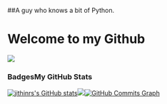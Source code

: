 ##A guy who knows a bit of Python.

<!---

- 👋 Hi, I’m Jithin R S
- 👀 I’m interested in Computer coding/programming
- 🌱 I’m currently learning Web development using Python Django
- 💞️ I’m looking to collaborate on ...
- 📫 How to reach me ....
--->

<!---
jithinrs/jithinrs is a ✨ special ✨ repository because its `README.md` (this file) appears on your GitHub profile.
You can click the Preview link to take a look at your changes.
--->
# Welcome to my Github

<a href="https://www.github.com/jithinrs" target="_blank" rel="noreferrer"><img src="https://img.shields.io/github/followers/jithinrs?logo=github&style=for-the-badge&color=0891b2&labelColor=1c1917" /></a>
                  
<p align="left">
                          
### Badges<b>My GitHub Stats</b>
<a href="http://www.github.com/jithinrs"><img src="https://github-readme-stats.vercel.app/api?username=jithinrs&show_icons=true&hide=&count_private=true&title_color=0891b2&text_color=ffffff&icon_color=0891b2&bg_color=1c1917&hide_border=true&show_icons=true" alt="jithinrs's GitHub stats" /></a><a href="http://www.github.com/jithinrs"><img src="https://github-readme-streak-stats.herokuapp.com/?user=jithinrs&stroke=ffffff&background=1c1917&ring=0891b2&fire=0891b2&currStreakNum=ffffff&currStreakLabel=0891b2&sideNums=ffffff&sideLabels=ffffff&dates=ffffff&hide_border=true"  /></a><a href="http://www.github.com/jithinrs"><img src="https://github-readme-activity-graph.cyclic.app/graph?username=jithinrs&bg_color=1c1917&color=ffffff&line=0891b2&point=ffffff&area_color=1c1917&area=true&hide_border=true&custom_title=GitHub%20Commits%20Graph" alt="GitHub Commits Graph" /></a><br /><br />


